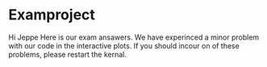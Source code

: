 # Examproject

Hi Jeppe 
Here is our exam ansawers. We have experinced a minor problem with our code in the interactive plots. If you should incour on of these problems, please restart the kernal.



